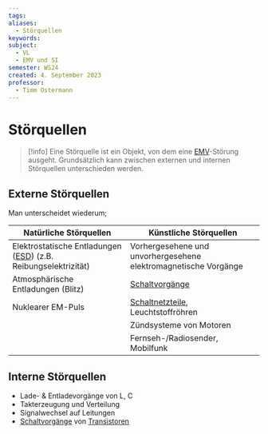 ```yaml
---
tags: 
aliases:
  - Störquellen
keywords: 
subject:
  - VL
  - EMV und SI
semester: WS24
created: 4. September 2023
professor:
  - Timm Ostermann
---
```

 

# Störquellen

> [!info] Eine Störquelle ist ein Objekt, von dem eine [EMV](Elektromagnetische%20Verträglichkeit.md)-Störung ausgeht.
> Grundsätzlich kann zwischen externen und internen Störquellen unterschieden werden.

## Externe Störquellen

Man unterscheidet wiederum;

| **Natürliche Störquellen**                                               | **Künstliche Störquellen**                                                        |
| ------------------------------------------------------------------------ | --------------------------------------------------------------------------------- |
| Elektrostatische Entladungen ([ESD](ESD.md)) (z.B. Reibungselektrizität) | Vorhergesehene und unvorhergesehene elektromagnetische Vorgänge                   |
| Atmosphärische Entladungen (Blitz)                                       | [Schaltvorgänge](Schaltvorgänge.md)                                               |
| Nuklearer EM-Puls                                                        | [Schaltnetzteile](Stromversorgungseinheiten/{MOC}%20Schaltnetzteil.md), Leuchtstoffröhren |
|                                                                          | Zündsysteme von Motoren                                                           |
|                                                                          | Fernseh-/Radiosender, Mobilfunk                                                   |

## Interne Störquellen

- Lade- & Entladevorgänge von L, C
- Takterzeugung und Verteilung
- Signalwechsel auf Leitungen
- [Schaltvorgänge](Schaltvorgänge.md) von [Transistoren](Halbleiter/{MOC}%20Transistor.md)